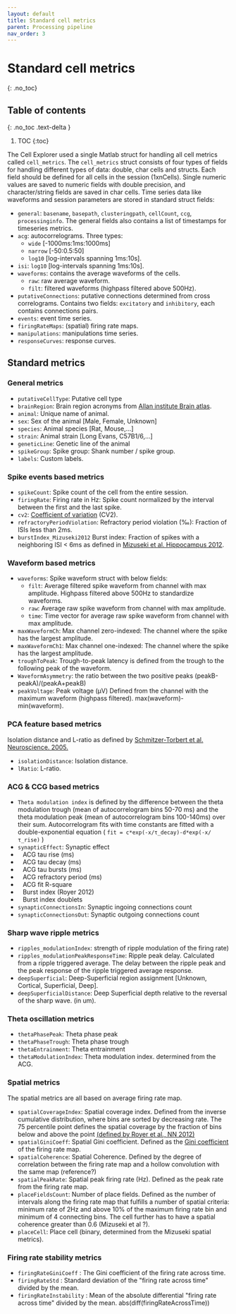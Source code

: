 ```yaml
---
layout: default
title: Standard cell metrics
parent: Processing pipeline
nav_order: 3
---
```

# Standard cell metrics
{: .no_toc}
## Table of contents
{: .no_toc .text-delta }

1. TOC
{:toc}

The Cell Explorer used a single Matlab struct for handling all cell metrics called `cell_metrics`. The `cell_metrics` struct consists of four types of fields for handling different types of data: double, char cells and structs. Each field should be defined for all cells in the session (1xnCells). Single numeric values are saved to numeric fields with double precision, and character/string fields are saved in char cells. Time series data like waveforms and session parameters are stored in standard struct fields:
* `general`: `basename`, `basepath`, `clusteringpath`, `cellCount`, `ccg`, `processinginfo`. The general fields also contains a list of timestamps for timeseries metrics. 
* `acg`: autocorrelograms. Three types: 
  * `wide` [-1000ms:1ms:1000ms]
  * `narrow` [-50:0.5:50] 
  * `log10` [log-intervals spanning 1ms:10s].
* `isi`: `log10` [log-intervals spanning 1ms:10s].
* `waveforms`: contains the average waveforms of the cells. 
  * `raw`: raw average waveform. 
  * `filt`: filtered waveforms (highpass filtered above 500Hz).
* `putativeConnections`: putative connections determined from cross correlograms. Contains two fields: `excitatory` and `inhibitory`, each contains connections pairs. 
* `events`: event time series.
* `firingRateMaps`: (spatial) firing rate maps.
* `manipulations`: manipulations time series.
* `responseCurves`: response curves.

## Standard metrics
### General metrics
* `putativeCellType`: Putative cell type
* `brainRegion`: Brain region acronyms from [Allan institute Brain atlas](http://atlas.brain-map.org/atlas?atlas=1).
* `animal`: Unique name of animal.
* `sex`: Sex of the animal [Male, Female, Unknown]
* `species`: Animal species [Rat, Mouse,...]
* `strain`: Animal strain [Long Evans, C57B1/6,...]
* `geneticLine`: Genetic line of the animal
* `spikeGroup`: Spike group: Shank number / spike group. 
* `labels`: Custom labels.

### Spike events based metrics
* `spikeCount`: Spike count of the cell from the entire session.
* `firingRate`: Firing rate in Hz: Spike count normalized by the interval between the first and the last spike.
* `cv2`: [Coefficient of variation](https://www.ncbi.nlm.nih.gov/pubmed/8734581) (CV2). 
* `refractoryPeriodViolation`: Refractory period violation (‰): Fraction of ISIs less than 2ms.
* `burstIndex_Mizuseki2012` Burst index: Fraction of spikes with a neighboring ISI < 6ms as defined in [Mizuseki et al. Hippocampus 2012](http://www.buzsakilab.com/content/PDFs/Mizuseki2012.pdf).

### Waveform based metrics
* `waveforms`: Spike waveform struct with below fields:
  * `filt`: Average filtered spike waveform from channel with max amplitude. Highpass filtered above 500Hz to standardize waveforms.
  * `raw`: Average raw spike waveform from channel with max amplitude. 
  * `time`: Time vector for average raw spike waveform from channel with max amplitude.
* `maxWaveformCh`: Max channel zero-indexed: The channel where the spike has the largest amplitude.
* `maxWaveformCh1`: Max channel one-indexed: The channel where the spike has the largest amplitude.
* `troughToPeak`: Trough-to-peak latency is defined from the trough to the following peak of the waveform. 
* `WaveformAsymmetry`: the ratio between the two positive peaks (peakB-peakA)/(peakA+peakB)
* `peakVoltage`: Peak voltage (µV) Defined from the channel with the maximum waveform (highpass filtered). max(waveform)-min(waveform).

### PCA feature based metrics
Isolation distance and L-ratio as defined by [Schmitzer-Torbert et al. Neuroscience. 2005.](https://www.ncbi.nlm.nih.gov/pubmed/15680687)
* `isolationDistance`: Isolation distance.
* `lRatio`: L-ratio.

### ACG & CCG based metrics
* `Theta modulation index` is defined by the difference between the theta modulation trough (mean of autocorrelogram bins 50-70 ms) and the theta modulation peak (mean of autocorrelogram bins 100-140ms) over their sum. Autocorrelogram fits with time constants are fitted with a double-exponential equation ( `fit = c*exp(-x/τ_decay)-d*exp(-x/τ_rise)` )
* `synapticEffect`: Synaptic effect
* ` ` ACG tau rise (ms)
* ` ` ACG tau decay (ms)
* ` ` ACG tau bursts (ms)
* ` ` ACG refractory period (ms)
* ` ` ACG fit R-square
* ` ` Burst index (Royer 2012)
* ` ` Burst index doublets
* `synapticConnectionsIn`:  Synaptic ingoing connections count
* `synapticConnectionsOut`: Synaptic outgoing connections count

### Sharp wave ripple metrics
* `ripples_modulationIndex`: strength of ripple modulation of the firing rate)
* `ripples_modulationPeakResponseTime`: Ripple peak delay. Calculated from a ripple triggered average. The delay between the ripple peak and the peak response of the ripple triggered average response.
* `deepSuperficial`: Deep-Superficial region assignment [Unknown, Cortical, Superficial, Deep].
* `deepSuperficialDistance`: Deep Superficial depth relative to the reversal of the sharp wave. (in um).

### Theta oscillation metrics
* `thetaPhasePeak`: Theta phase peak
* `thetaPhaseTrough`: Theta phase trough
* `thetaEntrainment`: Theta entrainment
* `thetaModulationIndex`: Theta modulation index. determined from the ACG.

### Spatial metrics
The spatial metrics are all based on average firing rate map.
* `spatialCoverageIndex`: Spatial coverage index. Defined from the inverse cumulative distribution, where bins are sorted by decreasing rate. The 75 percentile point defines the spatial coverage by the fraction of bins below and above the point  [(defined by Royer et al., NN 2012)](http://www.buzsakilab.com/content/PDFs/Royer2012.pdf)
* `spatialGiniCoeff`: Spatial Gini coefficient. Defined as the [Gini coefficient](https://en.wikipedia.org/wiki/Gini_coefficient) of the firing rate map.
* `spatialCoherence`: Spatial Coherence. Defined by the degree of correlation between the firing rate map and a hollow convolution with the same map (reference?)
* `spatialPeakRate`: Spatial peak firing rate (Hz). Defined as the peak rate from the firing rate map.
* `placeFieldsCount`: Number of place fields. Defined as the number of intervals along the firing rate map that fulfills a number of spatial criteria: minimum rate of 2Hz and above 10% of the maximum firing rate bin and minimum of 4 connecting bins. The cell further has to have a spatial coherence greater than 0.6 (Mizuseki et al ?).
* `placeCell`: Place cell (binary, determined from the Mizuseki spatial metrics).

### Firing rate stability metrics
* `firingRateGiniCoeff` : The Gini coefficient of the firing rate across time.
* `firingRateStd` : Standard deviation of the "firing rate across time" divided by the mean. 
* `firingRateInstability` : Mean of the absolute differential "firing rate across time" divided by the mean. abs(diff(firingRateAcrossTime))


